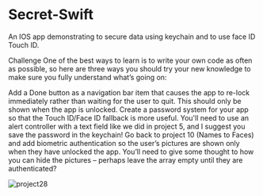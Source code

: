 # Secret-Swift
An IOS app demonstrating to secure data using keychain and to use face ID Touch ID.

Challenge
One of the best ways to learn is to write your own code as often as possible, so here are three ways you should try your new knowledge to make sure you fully understand what’s going on:

Add a Done button as a navigation bar item that causes the app to re-lock immediately rather than waiting for the user to quit. This should only be shown when the app is unlocked.
Create a password system for your app so that the Touch ID/Face ID fallback is more useful. You'll need to use an alert controller with a text field like we did in project 5, and I suggest you save the password in the keychain!
Go back to project 10 (Names to Faces) and add biometric authentication so the user’s pictures are shown only when they have unlocked the app. You’ll need to give some thought to how you can hide the pictures – perhaps leave the array empty until they are authenticated?

![project28](https://user-images.githubusercontent.com/52813885/103154633-ca676a00-47c0-11eb-82e6-8d915c03f6e7.gif)

